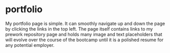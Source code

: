 # portfolio

My portfolio page is simple. It can smoothly navigate up and down the page by clicking the links in the top left. The page itself contains links to my prework repository page and holds many image and text placeholders that will evolve over the course of the bootcamp until it is a polished resume for any potential employer.
